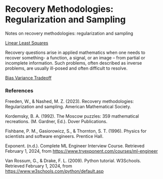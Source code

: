 # Recovery Methodologies: Regularization and Sampling

Notes on recovery methodologies: regularization and sampling

[Linear Least Squares](https://en.wikipedia.org/wiki/Linear_least_squares)

Recovery questions arise in applied mathematics when one needs to recover something- a function, a signal, or an image – from partial or incomplete information.  Such problems, often described as inverse problems, are usually ill-posed and often difficult to resolve.

[Bias Variance Tradeoff](https://en.wikipedia.org/wiki/Bias%E2%80%93variance_tradeoff)



### References

Freeden, W., & Nashed, M. Z. (2023). Recovery methodologies: Regularization and sampling. American Mathematical Society.

Kordemsky, B. A. (1992). The Moscow puzzles: 359 mathematical recreations. (M. Gardner, Ed.). Dover Publications.

Fishbane, P. M., Gasiorowicz, S., & Thornton, S. T. (1996). Physics for scientists and software engineers. Prentice Hall.

Exponent. (n.d.). Complete ML Engineer Interview Course. Retrieved February 1, 2024, from https://www.tryexponent.com/courses/ml-engineer

Van Rossum, G., & Drake, F. L. (2009). Python tutorial. W3Schools. Retrieved February 1, 2024, from https://www.w3schools.com/python/default.asp
